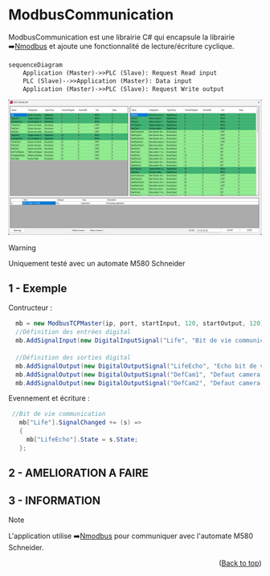 <a id="readme-top"></a>

# ModbusCommunication

ModbusCommunication est une librairie C# qui encapsule la librairie ➡️[Nmodbus](https://github.com/NModbus/NModbus) et ajoute une fonctionnalité de lecture/écriture cyclique.

```mermaid
sequenceDiagram
    Application (Master)->>PLC (Slave): Request Read input
    PLC (Slave)-->>Application (Master): Data input
    Application (Master)->>PLC (Slave): Request Write output
```
<!-- APP -->
<div align="center">
    <img src="Images/Capture1.png" alt="Logo" width="800" >
</div>

> [!WARNING]
> Uniquement testé avec un automate M580 Schneider

## 1 - Exemple

Contructeur :
  ```C#
    mb = new ModbusTCPMaster(ip, port, startInput, 120, startOutput, 120);
    //Définition des entrées digital 
    mb.AddSignalInput(new DigitalInputSignal("Life", "Bit de vie communication", 0, 0));

    //Définition des sorties digital
    mb.AddSignalOutput(new DigitalOutputSignal("LifeEcho", "Echo bit de vie communication", 0, 0));
    mb.AddSignalOutput(new DigitalOutputSignal("DefCam1", "Defaut camera 1", 0, 1));
    mb.AddSignalOutput(new DigitalOutputSignal("DefCam2", "Defaut camera 1", 0, 2));
```

Evennement et écriture :
 ```C#
  //Bit de vie communication
	mb["Life"].SignalChanged += (s) =>
	{
	  mb["LifeEcho"].State = s.State;
	};
```

## 2 - AMELIORATION A FAIRE


## 3 - INFORMATION
> [!NOTE]
> L'application utilise ➡️[Nmodbus](https://github.com/NModbus/NModbus) pour communiquer avec l'automate M580 Schneider.

<p align="right">(<a href="#readme-top">Back to top</a>)</p>
